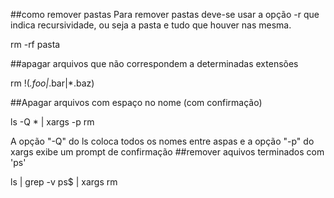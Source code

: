 ##como remover pastas
Para remover pastas deve-se usar a opção -r que indica recursividade, ou seja
a pasta e tudo que houver nas mesma.

rm -rf pasta

##apagar arquivos que não correspondem a determinadas extensões

rm !(*.foo|*.bar|*.baz)

##Apagar arquivos com espaço no nome (com confirmação)

ls -Q * | xargs -p rm

A opção "-Q" do ls coloca todos os nomes entre aspas e a opção "-p"
do xargs exibe um prompt de confirmação
##remover aquivos terminados com 'ps'

ls | grep -v ps$ | xargs rm
